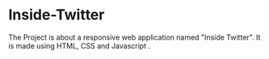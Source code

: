 # Inside-Twitter

The Project is about a responsive web application named "Inside Twitter". It is made using HTML, CSS and Javascript .
